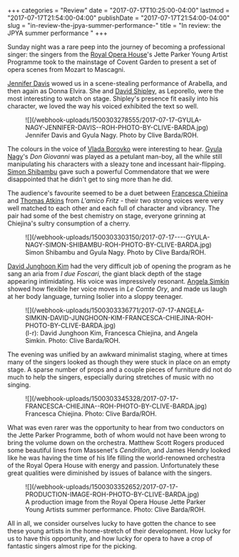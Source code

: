 +++
categories = "Review"
date = "2017-07-17T10:25:00-04:00"
lastmod = "2017-07-17T21:54:00-04:00"
publishDate = "2017-07-17T21:54:00-04:00"
slug = "in-review-the-jpya-summer-performance-"
title = "In review: the JPYA summer performance "
+++

Sunday night was a rare peep into the journey of becoming a professional singer: the singers from the [Royal Opera House](/scene/companies/royal-opera-house/)'s Jette Parker Young Artist Programme took to the mainstage of Covent Garden to present a set of opera scenes from Mozart to Mascagni.

[Jennifer Davis](/spotlight-on-jennifer-davis/) wowed us in a scene-stealing performance of Arabella, and then again as Donna Elvira. She and [David Shipley](/talking-with-singers-david-shipley/), as Leporello, were the most interesting to watch on stage. Shipley's presence fit easily into his character, we loved the way his voiced exhibited the text so well. 

<figure data-type="image">
![](/webhook-uploads/1500303278555/2017-07-17-GYULA-NAGY-JENNIFER-DAVIS--ROH-PHOTO-BY-CLIVE-BARDA.jpg)
<figcaption>Jennifer Davis and Gyula Nagy. Photo by Clive Barda/ROH.</figcaption>
</figure>

The colours in the voice of [Vlada Borovko](/scene/people/vlada-borovko/) were interesting to hear. [Gyula Nagy](/talking-with-singers-gyula-nagy/)'s *Don Giovanni* was played as a petulant man-boy, all the while still manipulating his characters with a sleazy tone and incessant hair-flipping. [Simon Shibambu](/scene/people/simon-shibambu/) gave such a powerful Commendatore that we were disappointed that he didn't get to sing more than he did.

The audience's favourite seemed to be a duet between [Francesca Chiejina](/scene/people/francesca-chiejina/) and [Thomas Atkins](/scene/people/thomas-atkins/) from *L'amico Fritz* - their two strong voices were very well matched to each other and each full of character and vibrancy. The pair had some of the best chemistry on stage, everyone grinning at Chiejina's sultry consumption of a cherry.

<figure data-type="image">
![](/webhook-uploads/1500303303150/2017-07-17----GYULA-NAGY-SIMON-SHIBAMBU-ROH-PHOTO-BY-CLIVE-BARDA.jpg)
<figcaption>Simon Shibambu and Gyula Nagy. Photo by Clive Barda/ROH.</figcaption>
</figure>

[David Junghoon Kim](/scene/people/david-junghook-kim/) had the very difficult job of opening the program as he sang an aria from *I due Foscari*, the giant black depth of the stage appearing intimidating. His voice was impressively resonant. [Angela Simkin](/scene/people/angela-simkin/) showed how flexible her voice moves in *Le Comte Ory*, and made us laugh at her body language, turning Isolier into a sloppy teenager.

<figure data-type="image">
![](/webhook-uploads/1500303336771/2017-07-17-ANGELA-SIMKIN-DAVID-JUNGHOON-KIM-FRANCESCA-CHIEJINA-ROH-PHOTO-BY-CLIVE-BARDA.jpg)
<figcaption>(l-r): David Junghoon Kim, Francesca Chiejina, and Angela Simkin. Photo: Clive Barda/ROH.</figcaption>
</figure>

The evening was unified by an awkward minimalist staging, where at times many of the singers looked as though they were stuck in place on an empty stage. A sparse number of props and a couple pieces of furniture did not do much to help the singers, especially during stretches of music with no singing.

<figure data-type="image">
![](/webhook-uploads/1500303345328/2017-07-17-FRANCESCA-CHIEJINA--ROH-PHOTO-BY-CLIVE-BARDA.jpg)
<figcaption>Francesca Chiejina. Photo: Clive Barda/ROH.</figcaption>
</figure>

What was even rarer was the opportunity to hear from two conductors on the Jette Parker Programme, both of whom would not have been wrong to bring the volume down on the orchestra. Matthew Scott Rogers produced some beautiful lines from Massenet's *Cendrillon*, and James Hendry looked like he was having the time of his life filling the world-renowned orchestra of the Royal Opera House with energy and passion. Unfortunately these great qualities were diminished by issues of balance with the singers.

<figure data-type="image">
![](/webhook-uploads/1500303352652/2017-07-17-PRODUCTION-IMAGE-ROH-PHOTO-BY-CLIVE-BARDA.jpg)
<figcaption>A production image from the Royal Opera House Jette Parker Young Artists summer performance. Photo: Clive Barda/ROH.</figcaption>
</figure>

All in all, we consider ourselves lucky to have gotten the chance to see these young artists in the home-stretch of their development. How lucky for us to have this opportunity, and how lucky for opera to have a crop of fantastic singers almost ripe for the picking.
